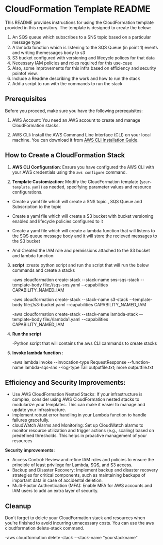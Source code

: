 # CloudFormation Template README

This README provides instructions for using the CloudFormation template provided in this repository. The template is designed to create the below:
1) An SQS queue which subscribes to a SNS topic based on a particular message type
2) A lambda function which is listening to the SQS Queue (in point 1) events and writing themessages body to s3
3) S3 bucket configured with versioning and lifecycle polices for that data
4) Necessary IAM policies and roles required for this use-case
5) Also, some improvements for this infra based on efficiency and security pointof view.
6) Include a Readme describing the work and how to run the stack
7) Add a script to run with the commands to run the stack

## Prerequisites

Before you proceed, make sure you have the following prerequisites:

1. AWS Account: You need an AWS account to create and manage CloudFormation stacks.

2. AWS CLI: Install the AWS Command Line Interface (CLI) on your local machine. You can download it from [AWS CLI Installation Guide](https://aws.amazon.com/cli/).

## How to Create a CloudFormation Stack

1. **AWS CLI Configuration**: Ensure you have configured the AWS CLI with your AWS credentials using the `aws configure` command.

2. **Template Customization**: Modify the CloudFormation template (`your-template.yaml`) as needed, specifying parameter values and resource configurations.
   
  - Create a yaml file which will create a SNS topic , SQS Queue and Subscription to the topic
  
  - Create a yaml file which will create a S3 bucket with bucket versioning enabled and lifecycle policies configured to it
  
  - Create a yaml file which will create a lambda function that will listens to the SQS queue message body and it will store the recieved 
    messages to the S3 bucket
  
  - And Created the IAM role and permissions attached to the S3 bucket and lambda function
  
3. **script** :create python script and run the script that will run the below commands and create a stacks 

   -aws cloudformation create-stack --stack-name sns-sqs-stack --template-body file://sqs-sns.yaml --capabilities CAPABILITY_NAMED_IAM

   -aws cloudformation create-stack --stack-name s3-stack --template-body file://s3-bucket.yaml --capabilities CAPABILITY_NAMED_IAM

   -aws cloudformation create-stack --stack-name lambda-stack --template-body file://lambda1.yaml --capabilities CAPABILITY_NAMED_IAM

4. **Run the script**
   
   -Python script that will contains the aws CLI cammands to create stacks 

6. **Invoke lambda function** :

   -aws lambda invoke --invocation-type RequestResponse --function-name lambda-sqs-sns --log-type Tail outputfile.txt;  more outputfile.txt

## Efficiency and Security Improvements:

-  Use AWS CloudFormation Nested Stacks: If your infrastructure is complex, consider using AWS CloudFormation nested stacks to modularize your 
   templates. This can make it easier to manage and update your infrastructure.
-  Implement robust error handling in your Lambda function to handle failures gracefully.
-  cloudWatch Alarms and Monitoring: Set up CloudWatch alarms to monitor resource utilization and trigger actions (e.g., scaling) based on 
   predefined thresholds. This helps in proactive management of your resources
   
**Security improvements:**
-  Access Control:
   Review and refine IAM roles and policies to ensure the principle of least privilege for Lambda, SQS, and S3 access.
-  Backup and Disaster Recovery:
   Implement backup and disaster recovery strategies for critical components, such as maintaining backups of important data in case of accidental 
   deletion.
-  Multi-Factor Authentication (MFA): Enable MFA for AWS accounts and IAM users to add an extra layer of security.

## Cleanup

Don't forget to delete your CloudFormation stack and resources when you're finished to avoid incurring unnecessary costs. You can use the aws cloudformation delete-stack command.

 -aws cloudformation delete-stack --stack-name "yourstackname"

